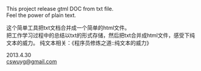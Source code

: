 This project release gtml DOC from txt file.   
Feel the power of plain text.


这个简单工具把txt文档合并成一个简单的html文件。  
把工作学习过程中的总结以txt的形式存储，然后把txt合并成html文件，感受下纯文本的威力。
纯文本相关：《程序员修炼之道::纯文本的威力》



2013.4.30  
cswuyg@gmail.com